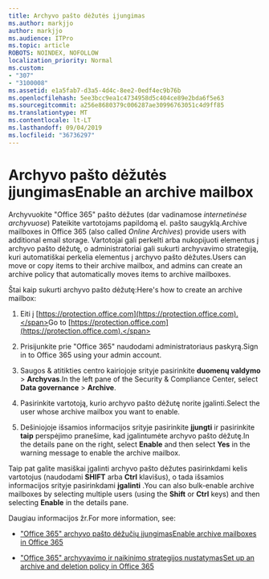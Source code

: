 ```yaml
---
title: Archyvo pašto dėžutės įjungimas
ms.author: markjjo
author: markjjo
ms.audience: ITPro
ms.topic: article
ROBOTS: NOINDEX, NOFOLLOW
localization_priority: Normal
ms.custom:
- "307"
- "3100008"
ms.assetid: e1a5fab7-d3a5-4d4c-8ee2-0edf4ec9b76b
ms.openlocfilehash: 5ee3bcc9ea1c4734958d5c404ce89e2bda6f5e63
ms.sourcegitcommit: a256e8680379c006287ae30996763051c4d9ff85
ms.translationtype: MT
ms.contentlocale: lt-LT
ms.lasthandoff: 09/04/2019
ms.locfileid: "36736297"
---
```

# <a name="enable-an-archive-mailbox"></a><span data-ttu-id="e90e7-102">Archyvo pašto dėžutės įjungimas</span><span class="sxs-lookup"><span data-stu-id="e90e7-102">Enable an archive mailbox</span></span>

<span data-ttu-id="e90e7-103">Archyvuokite "Office 365" pašto dėžutes (dar vadinamose *internetinėse archyvuose*) Pateikite vartotojams papildomą el. pašto saugyklą.</span><span class="sxs-lookup"><span data-stu-id="e90e7-103">Archive mailboxes in Office 365 (also called  *Online Archives*) provide users with additional email storage.</span></span> <span data-ttu-id="e90e7-104">Vartotojai gali perkelti arba nukopijuoti elementus į archyvo pašto dėžutę, o administratoriai gali sukurti archyvavimo strategiją, kuri automatiškai perkelia elementus į archyvo pašto dėžutes.</span><span class="sxs-lookup"><span data-stu-id="e90e7-104">Users can move or copy items to their archive mailbox, and admins can create an archive policy that automatically moves items to archive mailboxes.</span></span>
  
<span data-ttu-id="e90e7-105">Štai kaip sukurti archyvo pašto dėžutę:</span><span class="sxs-lookup"><span data-stu-id="e90e7-105">Here's how to create an archive mailbox:</span></span>
  
1. <span data-ttu-id="e90e7-106">Eiti į [https://protection.office.com](https://protection.office.com).</span><span class="sxs-lookup"><span data-stu-id="e90e7-106">Go to [https://protection.office.com](https://protection.office.com).</span></span>

2. <span data-ttu-id="e90e7-107">Prisijunkite prie "Office 365" naudodami administratoriaus paskyrą.</span><span class="sxs-lookup"><span data-stu-id="e90e7-107">Sign in to Office 365 using your admin account.</span></span>

3. <span data-ttu-id="e90e7-108">Saugos &amp; atitikties centro kairiojoje srityje pasirinkite **duomenų valdymo** \> **Archyvas**.</span><span class="sxs-lookup"><span data-stu-id="e90e7-108">In the left pane of the Security &amp; Compliance Center, select **Data governance** \> **Archive**.</span></span>

4. <span data-ttu-id="e90e7-109">Pasirinkite vartotoją, kurio archyvo pašto dėžutę norite įgalinti.</span><span class="sxs-lookup"><span data-stu-id="e90e7-109">Select the user whose archive mailbox you want to enable.</span></span>

5. <span data-ttu-id="e90e7-110">Dešiniojoje išsamios informacijos srityje pasirinkite **įjungti** ir pasirinkite **taip** perspėjimo pranešime, kad įgalintumėte archyvo pašto dėžutę.</span><span class="sxs-lookup"><span data-stu-id="e90e7-110">In the details pane on the right, select **Enable** and then select **Yes** in the warning message to enable the archive mailbox.</span></span>

<span data-ttu-id="e90e7-111">Taip pat galite masiškai įgalinti archyvo pašto dėžutes pasirinkdami kelis vartotojus (naudodami **SHIFT** arba **Ctrl** klavišus), o tada išsamios informacijos srityje pasirinkdami **įgalinti** .</span><span class="sxs-lookup"><span data-stu-id="e90e7-111">You can also bulk-enable archive mailboxes by selecting multiple users (using the **Shift** or **Ctrl** keys) and then selecting **Enable** in the details pane.</span></span>
  
<span data-ttu-id="e90e7-112">Daugiau informacijos žr.</span><span class="sxs-lookup"><span data-stu-id="e90e7-112">For more information, see:</span></span>
  
- [<span data-ttu-id="e90e7-113">"Office 365" archyvo pašto dėžučių įjungimas</span><span class="sxs-lookup"><span data-stu-id="e90e7-113">Enable archive mailboxes in Office 365</span></span>](https://docs.microsoft.com/office365/securitycompliance/enable-archive-mailboxes)

- [<span data-ttu-id="e90e7-114">"Office 365" archyvavimo ir naikinimo strategijos nustatymas</span><span class="sxs-lookup"><span data-stu-id="e90e7-114">Set up an archive and deletion policy in Office 365</span></span>](https://docs.microsoft.com//office365/securitycompliance/set-up-an-archive-and-deletion-policy-for-mailboxes)
